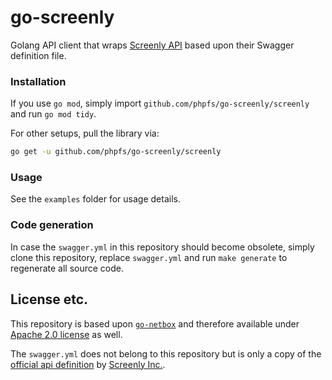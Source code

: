 # go-screenly

Golang API client that wraps [Screenly API](https://developer.screenlyapp.com) based upon their Swagger definition file.

### Installation

If you use `go mod`, simply import `github.com/phpfs/go-screenly/screenly` and run `go mod tidy`.


For other setups, pull the library via:
```bash
go get -u github.com/phpfs/go-screenly/screenly
```

### Usage

See the `examples` folder for usage details.

### Code generation

In case the `swagger.yml` in this repository should become obsolete, simply clone this repository, replace `swagger.yml` and run `make generate` to regenerate all source code.

## License etc.

This repository is based upon [`go-netbox`](https://github.com/netbox-community/go-netbox) and therefore available under [Apache 2.0 license](LICENSE.md) as well.

The `swagger.yml` does not belong to this repository but is only a copy of the [official api definition](https://developer.screenlyapp.com/?format=openapi) by [Screenly Inc.](https://www.screenly.io/about-us/).
